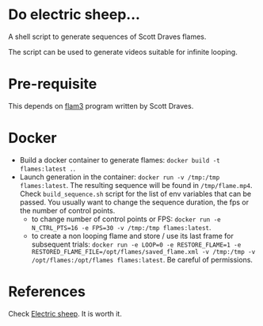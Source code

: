 # Do electric sheep...
A shell script to generate sequences of Scott Draves flames.

The script can be used to generate videos suitable for infinite
looping.

# Pre-requisite
This depends on [flam3](https://github.com/scottdraves/flam3) program written by Scott Draves.

# Docker
- Build a docker container to generate flames: `docker build -t flames:latest .`.
- Launch generation in the container: `docker run -v /tmp:/tmp flames:latest`. The resulting sequence will be found in `/tmp/flame.mp4`.
Check `build_sequence.sh` script for the list of env variables that can be passed. You usually want to change the sequence duration, the fps or the number of control points.
    * to change number of control points or FPS: `docker run -e N_CTRL_PTS=16 -e FPS=30 -v /tmp:/tmp flames:latest`.
    * to create a non looping flame and store / use its last frame for subsequent trials: `docker run -e LOOP=0 -e RESTORE_FLAME=1 -e RESTORED_FLAME_FILE=/opt/flames/saved_flame.xml -v /tmp:/tmp -v /opt/flames:/opt/flames flames:latest`. Be careful of permissions.

# References
Check [Electric sheep](https://electricsheep.org/). It is worth it.
